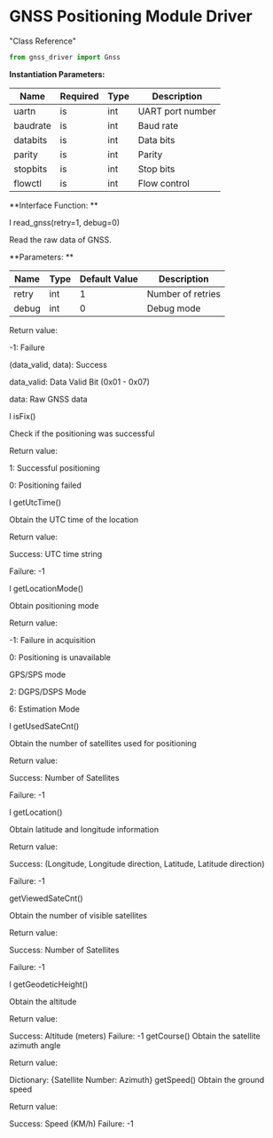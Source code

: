 # GNSS Positioning Module Driver 

"Class Reference" 
```python
from gnss_driver import Gnss
```


**Instantiation Parameters:** 

| Name | Required | Type | Description | 
|----|----|----|----|
| uartn | is | int | UART port number |
| baudrate | is | int | Baud rate |
| databits | is | int | Data bits |
| parity | is | int | Parity |
| stopbits | is | int | Stop bits |
| flowctl | is | int | Flow control | 

**Interface Function: ** 

l read_gnss(retry=1, debug=0)


Read the raw data of GNSS. 

**Parameters: ** 

| Name | Type | Default Value | Description | 
|----|----|----|----|
| retry | int | 1 | Number of retries |
| debug | int | 0 | Debug mode | 

Return value: 

-1: Failure 

(data_valid, data): Success 

data_valid: Data Valid Bit (0x01 - 0x07) 

data: Raw GNSS data 

l isFix()


Check if the positioning was successful 

Return value: 

1: Successful positioning 

0: Positioning failed 

l getUtcTime()


Obtain the UTC time of the location 

Return value: 

Success: UTC time string 

Failure: -1 

l getLocationMode()


Obtain positioning mode 

Return value: 

-1: Failure in acquisition 

0: Positioning is unavailable 

GPS/SPS mode 

2: DGPS/DSPS Mode 

6: Estimation Mode 

l getUsedSateCnt()


Obtain the number of satellites used for positioning 

Return value: 



Success: Number of Satellites 

Failure: -1 

l getLocation()


Obtain latitude and longitude information 

Return value: 

Success: (Longitude, Longitude direction, Latitude, Latitude direction) 

Failure: -1 

getViewedSateCnt()


Obtain the number of visible satellites 

Return value: 



Success: Number of Satellites 

Failure: -1 

l getGeodeticHeight()


Obtain the altitude 

Return value: 

Success: Altitude (meters)
Failure: -1 getCourse()
Obtain the satellite azimuth angle 

Return value: 

Dictionary: {Satellite Number: Azimuth} getSpeed()
Obtain the ground speed 

Return value: 

Success: Speed (KM/h)
Failure: -1